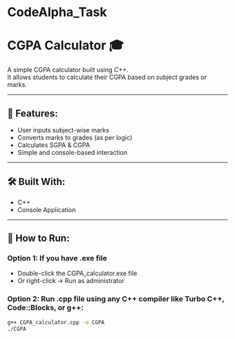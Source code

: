 # CodeAlpha_Task
# CGPA Calculator 🎓

A simple CGPA calculator built using *C++*.  
It allows students to calculate their CGPA based on subject grades or marks.

---

## 🧮 Features:

- User inputs subject-wise marks
- Converts marks to grades (as per logic)
- Calculates SGPA & CGPA
- Simple and console-based interaction

---

## 🛠 Built With:

- C++
- Console Application

---

## 🚀 How to Run:

### Option 1: If you have .exe file  
- Double-click the CGPA_calculator.exe file  
- Or right-click → Run as administrator

### Option 2: Run .cpp file using any C++ compiler like Turbo C++, Code::Blocks, or g++:
```bash
g++ CGPA_calculator.cpp -o CGPA
./CGPA
